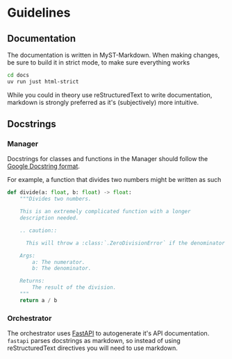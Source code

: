 # Guidelines

## Documentation

The documentation is written in MyST-Markdown. When making changes, be
sure to build it in strict mode, to make sure everything works

```bash
cd docs
uv run just html-strict
```

While you could in theory use reStructuredText to write documentation,
markdown is strongly preferred as it's (subjectively) more intuitive.

## Docstrings

### Manager

Docstrings for classes and functions in the Manager should follow
the [Google Docstring format](https://gist.github.com/redlotus/3bc387c2591e3e908c9b63b97b11d24e).

For example, a function that divides two numbers might be written as such

```python
def divide(a: float, b: float) -> float:
    """Divides two numbers.

    This is an extremely complicated function with a longer
    description needed.

    .. caution::

      This will throw a :class:`.ZeroDivisionError` if the denominator is zero.

    Args:
        a: The numerator.
        b: The denominator.

    Returns:
        The result of the division.
    """
    return a / b
```

### Orchestrator

The orchestrator uses [FastAPI](https://fastapi.tiangolo.com/) to autogenerate it's API documentation.
`fastapi` parses docstrings as markdown, so instead of using reStructuredText directives you will
need to use markdown.
